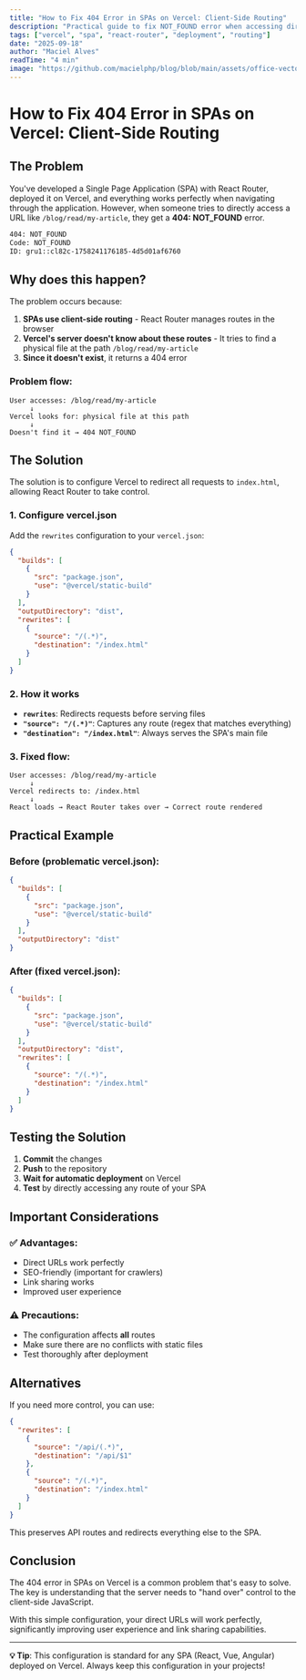 ```yaml
---
title: "How to Fix 404 Error in SPAs on Vercel: Client-Side Routing"
description: "Practical guide to fix NOT_FOUND error when accessing direct URLs in Single Page Applications deployed on Vercel"
tags: ["vercel", "spa", "react-router", "deployment", "routing"]
date: "2025-09-18"
author: "Maciel Alves"
readTime: "4 min"
image: "https://github.com/macielphp/blog/blob/main/assets/office-vector-404-screen.webp?raw=true"
---
```


# How to Fix 404 Error in SPAs on Vercel: Client-Side Routing

## The Problem

You've developed a Single Page Application (SPA) with React Router, deployed it on Vercel, and everything works perfectly when navigating through the application. However, when someone tries to directly access a URL like `/blog/read/my-article`, they get a **404: NOT_FOUND** error.

```bash
404: NOT_FOUND
Code: NOT_FOUND
ID: gru1::cl82c-1758241176185-4d5d01af6760
```

## Why does this happen?

The problem occurs because:

1. **SPAs use client-side routing** - React Router manages routes in the browser
2. **Vercel's server doesn't know about these routes** - It tries to find a physical file at the path `/blog/read/my-article`
3. **Since it doesn't exist**, it returns a 404 error

### Problem flow:

```
User accesses: /blog/read/my-article
     ↓
Vercel looks for: physical file at this path
     ↓
Doesn't find it → 404 NOT_FOUND
```

## The Solution

The solution is to configure Vercel to redirect all requests to `index.html`, allowing React Router to take control.

### 1. Configure vercel.json

Add the `rewrites` configuration to your `vercel.json`:

```json
{
  "builds": [
    {
      "src": "package.json",
      "use": "@vercel/static-build"
    }
  ],
  "outputDirectory": "dist",
  "rewrites": [
    {
      "source": "/(.*)",
      "destination": "/index.html"
    }
  ]
}
```

### 2. How it works

- **`rewrites`**: Redirects requests before serving files
- **`"source": "/(.*)"`**: Captures any route (regex that matches everything)
- **`"destination": "/index.html"`**: Always serves the SPA's main file

### 3. Fixed flow:

```
User accesses: /blog/read/my-article
     ↓
Vercel redirects to: /index.html
     ↓
React loads → React Router takes over → Correct route rendered
```

## Practical Example

### Before (problematic vercel.json):
```json
{
  "builds": [
    {
      "src": "package.json",
      "use": "@vercel/static-build"
    }
  ],
  "outputDirectory": "dist"
}
```

### After (fixed vercel.json):
```json
{
  "builds": [
    {
      "src": "package.json",
      "use": "@vercel/static-build"
    }
  ],
  "outputDirectory": "dist",
  "rewrites": [
    {
      "source": "/(.*)",
      "destination": "/index.html"
    }
  ]
}
```

## Testing the Solution

1. **Commit** the changes
2. **Push** to the repository
3. **Wait for automatic deployment** on Vercel
4. **Test** by directly accessing any route of your SPA

## Important Considerations

### ✅ Advantages:
- Direct URLs work perfectly
- SEO-friendly (important for crawlers)
- Link sharing works
- Improved user experience

### ⚠️ Precautions:
- The configuration affects **all** routes
- Make sure there are no conflicts with static files
- Test thoroughly after deployment

## Alternatives

If you need more control, you can use:

```json
{
  "rewrites": [
    {
      "source": "/api/(.*)",
      "destination": "/api/$1"
    },
    {
      "source": "/(.*)",
      "destination": "/index.html"
    }
  ]
}
```

This preserves API routes and redirects everything else to the SPA.

## Conclusion

The 404 error in SPAs on Vercel is a common problem that's easy to solve. The key is understanding that the server needs to "hand over" control to the client-side JavaScript.

With this simple configuration, your direct URLs will work perfectly, significantly improving user experience and link sharing capabilities.

---

**💡 Tip**: This configuration is standard for any SPA (React, Vue, Angular) deployed on Vercel. Always keep this configuration in your projects!